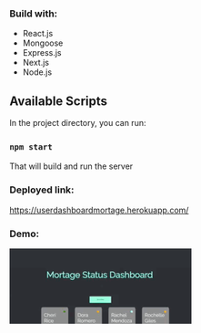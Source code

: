 ### Build with: 
  - React.js
  - Mongoose
  - Express.js
  - Next.js
  - Node.js
## Available Scripts

In the project directory, you can run:

### `npm start`
  That will build and run the server

### Deployed link: 
  https://userdashboardmortage.herokuapp.com/

### Demo: 
  ![](demo.gif)
